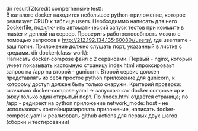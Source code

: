 dir resultTZ(credit comperhensive test):  
В каталоге docker находится небольшое python-приложение, которое реализует CRUD к таблице users. Необходиммо написать для него Dockerfile, подключить автоматический запуск тестов при коммите в master и деплой на сервер. Проверить работоспособность можно с помощью запросов к http://212.192.134.135:60080//users/, где username - ваш логин. Приложение должно слушать порт, указанный в листке с кредами.
dir docker(class-work):  
Написать docker-compose файл с 2 сервисами. Первый - nginx, который умеет показывать кастомную страницу index.html ипроксироваьт запрос на /app на второй - gunicorn. Второй сервис должен представлять из себя простое python приложение для gunicorn, к которому доступ должен быть только снаружи.
Критерий проверки: скачиваю docker-compose.yaml -> запускаю как docker compose up и вижу только один открытый порт. По /index.html отдаётся страница; по /app - редирект на python приложение
network_mode: host - не использовать
контейниризировать приложение, написать docker-compose.yaml и реализовать github actions для первых двух шагов (сборки и тестировании)